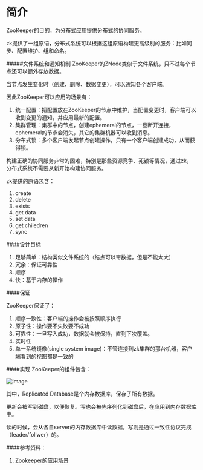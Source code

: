 # 简介

ZooKeeper的目的，为分布式应用提供分布式的协同服务。

zk提供了一组原语，分布式系统可以根据这组原语构建更高级别的服务：比如同步、配置维护、组和命名。

#####文件系统和通知机制
ZooKeeper的ZNode类似于文件系统，只不过每个节点还可以额外存放数据。

当节点发生变化时（创建、删除、数据变更），可以通知各个客户端。

因此ZooKeeper可以应用的场景有：

1.	统一配置：把配置放在ZooKeeper的节点中维护，当配置变更时，客户端可以收到变更的通知，并应用最新的配置。
2.	集群管理：集群中的节点，创建ephemeral的节点，一旦断开连接，ephemeral的节点会消失，其它的集群机器可以收到消息。
3.	分布式锁：多个客户端发起节点创建操作，只有一个客户端创建成功，从而获得锁。

构建正确的协同服务非常的困难，特别是那些资源竞争、死锁等情况，通过zk，分布式系统不需要从新开始构建协同服务。

zk提供的原语包含：

1.	create
2.	delete
3.	exists
4.	get data
5.	set data
6.	get chiledren
7.	sync

####设计目标
1.	足够简单：结构类似文件系统的（结点可以带数据，但是不能太大）
2.	冗余：保证可靠性
3.	顺序
4.	快：基于内存的操作

####保证

ZooKeeper保证了：

  1. 顺序一致性：客户端的操作会被按照顺序执行
  2. 原子性：操作要不失败要不成功
  3. 可靠性：一旦写入成功，数据就会被保持，直到下次覆盖。
  4. 实时性
  5. 单一系统镜像(single system image)：不管连接到zk集群的那台机器，客户端看到的视图都是一致的

####实现
ZooKeeper的组件包含：

![image](http://zookeeper.apache.org/doc/trunk/images/zkcomponents.jpg)

其中，Replicated Database是个内存数据库，保存了所有数据。

更新会被写到磁盘，以便恢复。写也会被先序列化到磁盘后，在应用到内存数据库中。

读的时候，会从各自server的内存数据库中读数据，写则是通过一致性协议完成（leader/follwer）的。

####参考资料：

1.	[Zookeeper的应用场景](http://ronghao.iteye.com/blog/1461798)

